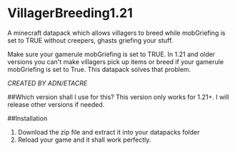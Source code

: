 # VillagerBreeding1.21
A minecraft datapack which allows villagers to breed while mobGriefing is set to TRUE without creepers, ghasts griefing your stuff.


Make sure your gamerule mobGriefing is set to TRUE. In 1.21 and older versions you can't make villagers pick up items or breed if your gamerule mobGriefing is set to True. This datapack solves that problem.

*CREATED BY ADN/ETACRE*

##Which version shall I use for this?
This version only works for 1.21+. I will release other versions if needed.

##Installation
1. Download the zip file and extract it into your datapacks folder
2. Reload your game and it shall work perfectly.
